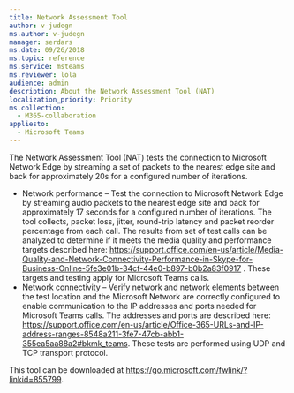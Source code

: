 ```yaml
---
title: Network Assessment Tool
author: v-judegn
ms.author: v-judegn
manager: serdars
ms.date: 09/26/2018
ms.topic: reference
ms.service: msteams
ms.reviewer: lola
audience: admin
description: About the Network Assessment Tool (NAT)
localization_priority: Priority
ms.collection: 
  - M365-collaboration
appliesto: 
  - Microsoft Teams
---
```


The Network Assessment Tool (NAT) tests the connection to Microsoft Network Edge by streaming a set of packets to the nearest edge site and back for approximately 20s for a configured number of iterations. 

- Network performance – Test the connection to Microsoft Network Edge by streaming audio packets to the nearest edge site and back for approximately 17 seconds for a configured number of iterations. The tool collects, packet loss, jitter, round-trip latency and packet reorder percentage from each call. The results from set of test calls can be analyzed to determine if it meets the media quality and performance targets described here: https://support.office.com/en-us/article/Media-Quality-and-Network-Connectivity-Performance-in-Skype-for-Business-Online-5fe3e01b-34cf-44e0-b897-b0b2a83f0917 . These targets and testing apply for Microsoft Teams calls.
- Network connectivity – Verify network and network elements between the test location and the Microsoft Network are correctly configured to enable communication to the IP addresses and ports needed for Microsoft Teams calls. The addresses and ports are described here: https://support.office.com/en-us/article/Office-365-URLs-and-IP-address-ranges-8548a211-3fe7-47cb-abb1-355ea5aa88a2#bkmk_teams. These tests are performed using UDP and TCP transport protocol.

This tool can be downloaded at https://go.microsoft.com/fwlink/?linkid=855799.